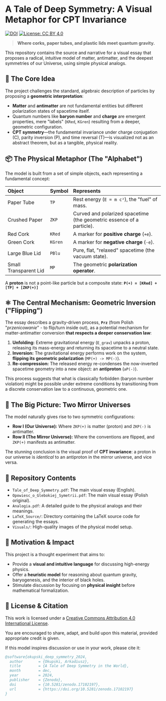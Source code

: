 # A Tale of Deep Symmetry: A Visual Metaphor for CPT Invariance

[![DOI](https://zenodo.org/badge/DOI/10.5281/zenodo.17102197.svg)](https://doi.org/10.5281/zenodo.17102197)
[![License: CC BY 4.0](https://img.shields.io/badge/License-CC_BY_4.0-lightgrey.svg)](https://creativecommons.org/licenses/by/4.0/)

> **Where corks, paper tubes, and plastic lids meet quantum gravity.**

This repository contains the source and narrative for a visual essay that proposes a radical, intuitive model of matter, antimatter, and the deepest symmetries of our Universe, using simple physical analogs.

## 🧩 The Core Idea

The project challenges the standard, algebraic description of particles by proposing a **geometric interpretation**:
- **Matter** and **antimatter** are not fundamental entities but different polarization states of spacetime itself.
- Quantum numbers like **baryon number** and **charge** are emergent properties, mere "labels" (`KRed`, `KGren`) resulting from a deeper, geometric configuration.
- **CPT symmetry**—the fundamental invariance under charge conjugation (C), parity inversion (P), and time reversal (T)—is visualized not as an abstract theorem, but as a tangible, physical reality.

## 📦 The Physical Metaphor (The "Alphabet")

The model is built from a set of simple objects, each representing a fundamental concept:

| Object | Symbol | Represents |
| :--- | :--- | :--- |
| Paper Tube | `TP` | Rest energy (`E = m c²`), the "fuel" of mass. |
| Crushed Paper | `ZKP` | Curved and polarized spacetime (the geometric essence of a particle). |
| Red Cork | `KRed` | A marker for **positive charge** (`+e`). |
| Green Cork | `KGren` | A marker for **negative charge** (`-e`). |
| Large Blue Lid | `PBlu` | Pure, flat, "relaxed" spacetime (the vacuum state). |
| Small Transparent Lid | `MP` | The geometric **polarization operator**. |

A **proton** is not a point-like particle but a composite state:
**`P(+) = [KRed] + [TP] + [ZKP(+)]`**

## ⚛️ The Central Mechanism: Geometric Inversion ("Flipping")

The essay describes a gravity-driven process, **`Prz`** (from Polish "*przenicowanie*" - to flip/turn inside out), as a potential mechanism for matter-antimatter conversion **that respects a deeper conservation law**:

1.  **Unfolding:** Extreme gravitational energy (`E_grav`) unpacks a proton, releasing its mass-energy and returning its spacetime to a neutral state.
2.  **Inversion:** The gravitational energy performs work on the system, **flipping its geometric polarization** (`MP(+) -> MP(-)`).
3.  **Re-compression:** The released energy re-condenses the now-inverted spacetime geometry into a new object: an **antiproton** (`aP(-)`).

This process suggests that what is classically forbidden (baryon number violation) might be possible under extreme conditions by transitioning from a discrete conservation law to a continuous, geometric one.

## 🌌 The Big Picture: Two Mirror Universes

The model naturally gives rise to two symmetric configurations:
- **Row I (Our Universe):** Where `ZKP(+)` is matter (proton) and `ZKP(-)` is antimatter.
- **Row II (The Mirror Universe):** Where the conventions are flipped, and `ZKP(+)` manifests as antimatter.

The stunning conclusion is the visual proof of **CPT invariance**: a proton in our universe is *identical* to an antiproton in the mirror universe, and vice versa.

## 📁 Repository Contents

- `Tale_of_Deep_Symmetry.pdf`: The main visual essay (English).
- `Opowiesc_o_Glebokiej_Symetrii.pdf`: The main visual essay (Polish original).
- `Analogia.pdf`: A detailed guide to the physical analogs and their meanings.
- `LaTeX_Source/`: Directory containing the LaTeX source code for generating the essays.
- `Visuals/`: High-quality images of the physical model setup.

## 🎯 Motivation & Impact

This project is a thought experiment that aims to:
- Provide a **visual and intuitive language** for discussing high-energy physics.
- Offer a **heuristic model** for reasoning about quantum gravity, baryogenesis, and the interior of black holes.
- Stimulate discussion by focusing on **physical insight** before mathematical formalization.

## 📜 License & Citation

This work is licensed under a [Creative Commons Attribution 4.0 International License](http://creativecommons.org/licenses/by/4.0/).

You are encouraged to share, adapt, and build upon this material, provided appropriate credit is given.

If this model inspires discussion or use in your work, please cite it:

```bibtex
@software{okupski_deep_symmetry_2024,
  author       = {Okupski, Arkadiusz},
  title        = {A Tale of Deep Symmetry in the World},
  month        = dec,
  year         = 2024,
  publisher    = {Zenodo},
  doi          = {10.5281/zenodo.17102197},
  url          = {https://doi.org/10.5281/zenodo.17102197}
}
